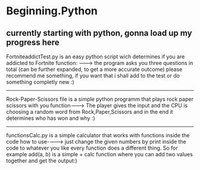 # Beginning.Python
currently starting with python, gonna load up my progress here
---------------------------------------------------------------------------------------------------------------
FortniteaddictTest.py is an easy python script wich determines if you are
addicted to Fortnite
function:
---> the program asks you three questions in total (can be further expanded, to get a more accurate outcome)
please recommend me something, if you want that i shall add to the test or do something completly new :)

----------------------------------------------------------------------------------------------------------------
Rock-Paper-Scissors file is a simple python programm that plays rock paper scissors with you
function---> The player gives the input and the CPU is choosing a random word from Rock,Paper,Scissors and in the end 
it determines who has won and why :)

----------------------------------------------------------------------------------------------------------------
functionsCalc.py is a simple calculator that works with functions inside the code 
how to use----> just change the given numbers by print inside the code to whatever you like every function does a different thing. 
So for example add(a, b) is a simple + calc function where you can add two values together and get the output:)
